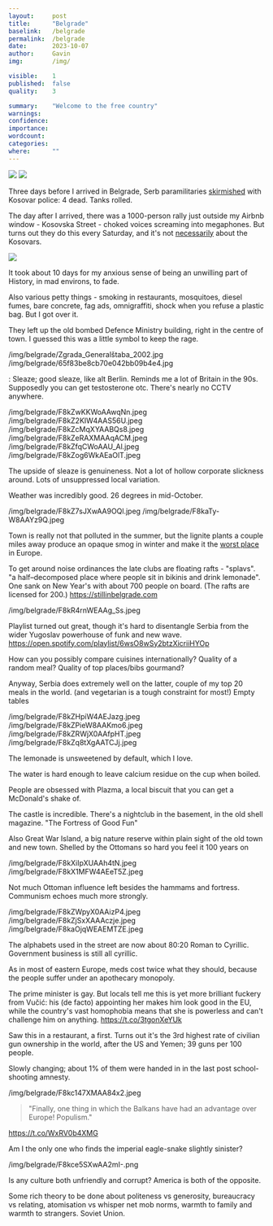 ```yaml
---
layout:     post
title:      "Belgrade"
baselink:   /belgrade
permalink:  /belgrade
date:       2023-10-07
author:     Gavin
img:        /img/

visible:    1
published:  false
quality:    3

summary:    "Welcome to the free country"
warnings: 	
confidence: 
importance: 
wordcount:  
categories: 
where:      ""
---
```


<img src="/img/belgrade/cath.jpeg" />

<img src="/img/belgrade/nato.jpeg" />

Three days before I arrived in Belgrade, Serb paramilitaries [skirmished](https://en.wikipedia.org/wiki/Banjska_attack) with Kosovar police: 4 dead. Tanks rolled.

The day after I arrived, there was a 1000-person rally just outside my Airbnb window - Kosovska Street - choked voices screaming into megaphones. But turns out they do this every Saturday, and it's not [necessarily](https://www.dw.com/en/serbia-belgrade-rocked-by-anti-government-protests/a-65817502) about the Kosovars.

<img src="/img/belgrade/rally.jpeg" />

It took about 10 days for my anxious sense of being an unwilling part of History, in mad environs, to fade.

Also various petty things - smoking in restaurants, mosquitoes, diesel fumes, bare concrete, fag ads, omnigraffiti, shock when you refuse a plastic bag. But I got over it.

They left up the old bombed Defence Ministry building, right in the centre of town. I guessed this was a little symbol to keep the rage.

/img/belgrade/Zgrada_Generalštaba_2002.jpg
/img/belgrade/65f83be8cb70e042bb09b4e4.jpg

: Sleaze; good sleaze, like alt Berlin. Reminds me a lot of Britain in the 90s. Supposedly you can get testosterone otc. There's nearly no CCTV anywhere. 

/img/belgrade/F8kZwKKWoAAwqNn.jpeg
/img/belgrade/F8kZ2KIW4AAS56U.jpeg
/img/belgrade/F8kZcMqXYAABQs8.jpeg
/img/belgrade/F8kZeRAXMAAqACM.jpeg
/img/belgrade/F8kZfqCWoAAU_Al.jpeg
/img/belgrade/F8kZog6WkAEaOlT.jpeg

The upside of sleaze is genuineness. Not a lot of hollow corporate slickness around. Lots of unsuppressed local variation.

Weather was incredibly good. 26 degrees in mid-October. 

/img/belgrade/F8kZ7sJXwAA9OQl.jpeg
/img/belgrade/F8kaTy-W8AAYz9Q.jpeg

Town is really not that polluted in the summer, but the lignite plants a couple miles away produce an opaque smog in winter and make it the [worst place](https://t.co/VQIqKG7POi) in Europe.

To get around noise ordinances the late clubs are floating rafts - "splavs".  "a half–decomposed place where people sit in bikinis and drink lemonade". One sank on New Year's with about 700 people on board. (The rafts are licensed for 200.)
https://stillinbelgrade.com

/img/belgrade/F8kR4rnWEAAg_Ss.jpeg

Playlist turned out great, though it's hard to disentangle Serbia from the wider Yugoslav powerhouse of funk and new wave.
https://open.spotify.com/playlist/6wsO8wSy2btzXicriiHYOp


How can you possibly compare cuisines internationally? Quality of a random meal? Quality of top places/bibs gourmand? 

Anyway, Serbia does extremely well on the latter, couple of my top 20 meals in the world. (and vegetarian is a tough constraint for most!) Empty tables

/img/belgrade/F8kZHpiW4AEJazg.jpeg
/img/belgrade/F8kZPieW8AAKmo6.jpeg
/img/belgrade/F8kZRWjX0AAfpHT.jpeg
/img/belgrade/F8kZq8tXgAATCJj.jpeg


The lemonade is unsweetened by default, which I love. 

The water is hard enough to leave calcium residue on the cup when boiled. 

People are obsessed with Plazma, a local biscuit that you can get a McDonald's shake of.



The castle is incredible. There's a nightclub in the basement, in the old shell magazine. "The Fortress of Good Fun"

Also Great War Island, a big nature reserve within plain sight of the old town and new town. Shelled by the Ottomans so hard you feel it 100 years on

/img/belgrade/F8kXiIpXUAAh4tN.jpeg
/img/belgrade/F8kX1MFW4AEeT5Z.jpeg


Not much Ottoman influence left besides the hammams and fortress. Communism echoes much more strongly.

/img/belgrade/F8kZWpyX0AAizP4.jpeg
/img/belgrade/F8kZjSxXAAAczje.jpeg
/img/belgrade/F8kaOjqWEAEMTZE.jpeg

The alphabets used in the street are now about 80:20 Roman to Cyrillic. Government business is still all cyrillic.

As in most of eastern Europe, meds cost twice what they should, because the people suffer under an apothecary monopoly.


The prime minister is gay. But locals tell me this is yet more brilliant fuckery from Vučić: his (de facto) appointing her makes him look good in the EU, while the country's vast homophobia means that she is powerless and can't challenge him on anything.
https://t.co/3tgonXeYUk


Saw this in a restaurant, a first. Turns out it's the 3rd highest rate of civilian gun ownership in the world, after the US and Yemen; 39 guns per 100 people.

Slowly changing; about 1% of them were handed in in the last post school-shooting amnesty.

/img/belgrade/F8kc147XMAA84x2.jpeg

> "Finally, one thing in which the Balkans have had an advantage over Europe! Populism."

https://t.co/WxRV0b4XMG


Am I the only one who finds the imperial eagle-snake slightly sinister?

/img/belgrade/F8kce5SXwAA2mI-.png

Is any culture both unfriendly and corrupt? America is both of the opposite.

Some rich theory to be done about politeness vs generosity, bureaucracy vs relating, atomisation vs whisper net mob norms, warmth to family and warmth to strangers. Soviet Union.

